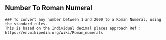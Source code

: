 
## Number To Roman Numeral
	### To convert any number between 1 and 2000 to a Roman Numeral, using the standard rules.
	This is based on the Individual decimal places approach Ref : https://en.wikipedia.org/wiki/Roman_numerals
